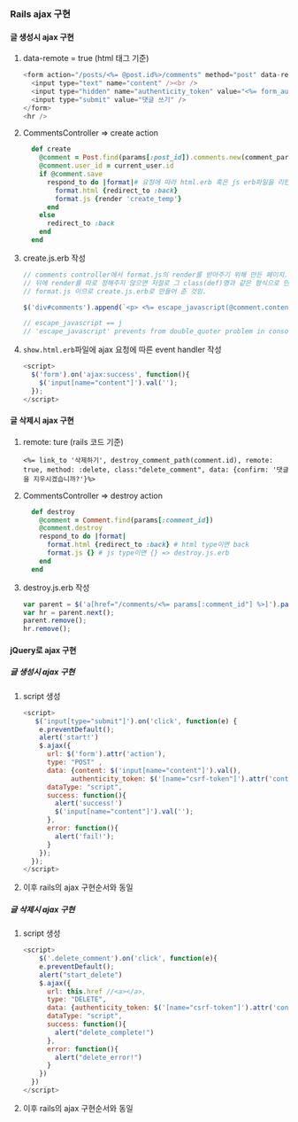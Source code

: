 ### Rails ajax 구현

#### 글 생성시 ajax 구현

1. data-remote = true (html 태그 기준)

   ```javascript
   <form action="/posts/<%= @post.id%>/comments" method="post" data-remote = "true">
     <input type="text" name="content" /><br />
     <input type="hidden" name="authenticity_token" value="<%= form_authenticity_token %>">
     <input type="submit" value="댓글 쓰기" />
   </form>
   <hr />
   ```

2. CommentsController => create action

   ```ruby
     def create
       @comment = Post.find(params[:post_id]).comments.new(comment_params)
       @comment.user_id = current_user.id
       if @comment.save
         respond_to do |format|# 요청에 따라 html.erb 혹은 js erb파일을 리턴
           format.html {redirect_to :back}
           format.js {render 'create_temp'}
         end
       else
         redirect_to :back
       end
     end
   ```

3. create.js.erb 작성

   ```javascript
   // comments controller에서 format.js의 render를 받아주기 위해 만든 페이지.
   // 뒤에 render를 따로 정해주지 않으면 저절로 그 class(def)명과 같은 형식으로 만들어짐
   // format.js 이므로 create.js.erb로 만들어 준 것임.
   
   $('div#comments').append(`<p> <%= escape_javascript(@comment.content) %> <%= escape_javascript(link_to '삭제하기', destroy_comment_path(escape_javascript(@comment.id)), remote: true, class: 'delete_comment', method: :delete, data: {confirm: '댓글을 지우시겠습니까?'}) %> </p><hr />`)
   
   // escape_javascript == j
   // 'escape_javascript' prevents from double_quoter problem in console
   
   ```

4. `show.html.erb`파일에 ajax 요청에 따른 event handler 작성

   ```javascript
   <script>
     $('form').on('ajax:success', function(){
       $('input[name="content"]').val('');
     });
   </script>
   ```

#### 글 삭제시 ajax 구현

1. remote: ture (rails 코드 기준)

   ```erb
   <%= link_to '삭제하기', destroy_comment_path(comment.id), remote: true, method: :delete, class:"delete_comment", data: {confirm: '댓글을 지우시겠습니까?'}%>
   ```

2. CommentsController => destroy action

   ```ruby
     def destroy
       @comment = Comment.find(params[:comment_id])
       @comment.destroy
       respond_to do |format|
         format.html {redirect_to :back} # html type이면 back
         format.js {} # js type이면 {} => destroy.js.erb
       end
     end
   ```

3. destroy.js.erb 작성

   ```javascript
   var parent = $('a[href="/comments/<%= params[:comment_id"] %>]').parent(); //<p></p>
   var hr = parent.next();
   parent.remove();
   hr.remove();
   
   ```

#### jQuery로 ajax 구현

##### 글 생성시 ajax 구현

1. script 생성

   ```javascript
   <script>
      $('input[type="submit"]').on('click', function(e) {
       e.preventDefault();
       alert('start!')
       $.ajax({
         url: $('form').attr('action'),
         type: "POST" ,
         data: {content: $('input[name="content"]').val(),
               authenticity_token: $('[name="csrf-token"]').attr('content')},
         dataType: "script",
         success: function(){
           alert('success!')
           $('input[name="content"]').val('');
         },
         error: function(){
           alert('fail!');
         }
       });
     });
   </script>
   ```

2. 이후 rails의 ajax 구현순서와 동일

##### 글 삭제시 ajax 구현

1. script 생성

   ```javascript
   <script>
       $('.delete_comment').on('click', function(e){
       e.preventDefault();
       alert("start_delete")
       $.ajax({
         url: this.href //<a></a>,
         type: "DELETE",
         data: {authenticity_token: $('[name="csrf-token"]').attr('content')},
         dataType: "script",
         success: function(){
           alert("delete_complete!")
         },
         error: function(){
           alert("delete_error!")
         }
       })
     })
   </script>
   ```

2. 이후 rails의 ajax 구현순서와 동일